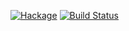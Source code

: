 [![Hackage](https://img.shields.io/hackage/v/Tensor.svg)](https://hackage.haskell.org/package/Tensor) [![Build Status](https://travis-ci.org/svenpanne/Tensor.png)](https://travis-ci.org/svenpanne/Tensor)
